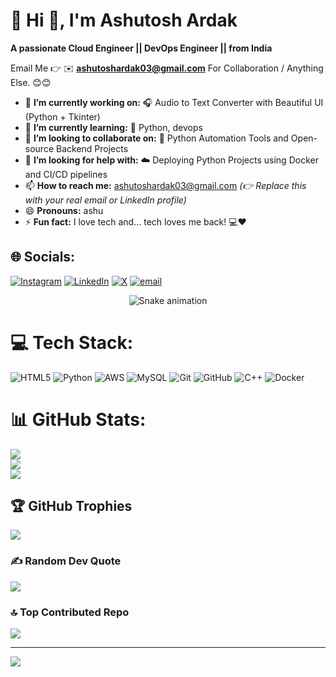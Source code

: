 # 💫 Hi 👋, I'm Ashutosh Ardak
**A passionate Cloud Engineer || DevOps Engineer ||  from India**

Email Me 👉 ✉️ **ashutoshardak03@gmail.com** For Collaboration / Anything Else. 😊😊

- 🔭 **I’m currently working on:** 🎧 Audio to Text Converter with Beautiful UI (Python + Tkinter)
- 🌱 **I’m currently learning:** 🚀 Python, devops
- 👯 **I’m looking to collaborate on:** 🤝 Python Automation Tools and Open-source Backend Projects
- 🤔 **I’m looking for help with:** ☁️ Deploying Python Projects using Docker and CI/CD pipelines
- 📫 **How to reach me:** ashutoshardak03@gmail.com *(👉 Replace this with your real email or LinkedIn profile)*
- 😄 **Pronouns:** ashu
- ⚡ **Fun fact:** I love tech and... tech loves me back! 💻❤

## 🌐 Socials:
[![Instagram](https://img.shields.io/badge/Instagram-%23E4405F.svg?logo=Instagram&logoColor=white)](https://instagram.com/ashutosh_ardak_04) [![LinkedIn](https://img.shields.io/badge/LinkedIn-%230077B5.svg?logo=linkedin&logoColor=white)](https://linkedin.com/in/Ashutosh_Ardak ) [![X](https://img.shields.io/badge/X-black.svg?logo=X&logoColor=white)](https://x.com/@ardak_7017591) [![email](https://img.shields.io/badge/Email-D14836?logo=gmail&logoColor=white)](mailto:ashutoshardak03@gmail.com) 

<!-- Snake Game Repo View -->

<div align="center">
  <img src="https://profile-readme-generator.com/assets/snake.svg" alt="Snake animation" />
</div>

# 💻 Tech Stack:
![HTML5](https://img.shields.io/badge/html5-%23E34F26.svg?style=for-the-badge&logo=html5&logoColor=white) ![Python](https://img.shields.io/badge/python-3670A0?style=for-the-badge&logo=python&logoColor=ffdd54) ![AWS](https://img.shields.io/badge/AWS-%23FF9900.svg?style=for-the-badge&logo=amazon-aws&logoColor=white) ![MySQL](https://img.shields.io/badge/mysql-4479A1.svg?style=for-the-badge&logo=mysql&logoColor=white) ![Git](https://img.shields.io/badge/git-%23F05033.svg?style=for-the-badge&logo=git&logoColor=white) ![GitHub](https://img.shields.io/badge/github-%23121011.svg?style=for-the-badge&logo=github&logoColor=white) ![C++](https://img.shields.io/badge/c++-%2300599C.svg?style=for-the-badge&logo=c%2B%2B&logoColor=white) ![Docker](https://img.shields.io/badge/docker-%230db7ed.svg?style=for-the-badge&logo=docker&logoColor=white)
# 📊 GitHub Stats:
![](https://github-readme-stats.vercel.app/api?username=ardakashutosh05&theme=dark&hide_border=false&include_all_commits=true&count_private=false)<br/>
![](https://nirzak-streak-stats.vercel.app/?user=ardakashutosh05&theme=dark&hide_border=false)<br/>
![](https://github-readme-stats.vercel.app/api/top-langs/?username=ardakashutosh05&theme=dark&hide_border=false&include_all_commits=true&count_private=false&layout=compact)

## 🏆 GitHub Trophies
![](https://github-profile-trophy.vercel.app/?username=alamimran613&theme=radical&no-frame=false&no-bg=false&margin-w=4)

### ✍️ Random Dev Quote
![](https://quotes-github-readme.vercel.app/api?type=horizontal&theme=radical)

### 🔝 Top Contributed Repo
![](https://github-contributor-stats.vercel.app/api?username=ardakashutosh05&limit=5&theme=dark&combine_all_yearly_contributions=true)

---
[![](https://visitcount.itsvg.in/api?id=ardakashutosh05&icon=0&color=0)](https://visitcount.itsvg.in)

<!-- Proudly created with GPRM ( https://gprm.itsvg.in ) -->
